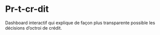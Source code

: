 # Pr-t-cr-dit
Dashboard interactif qui  explique de façon  plus transparente possible les décisions d’octroi de crédit.
